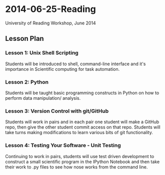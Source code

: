2014-06-25-Reading
==================

University of Reading Workshop, June 2014

## Lesson Plan

### Lesson 1: Unix Shell Scripting

Students will be introduced to shell, command-line interface and it's importance in Scientific computing for task automation.

### Lesson 2: Python

Students will be taught basic programming constructs in Python on how to perform data manipulation/ analysis. 


### Lesson 3: Version Control with git/GitHub

Students will work in pairs and in each pair one student will make a GitHub repo, then give the other student commit access on that repo. Students will take turns making modifications to learn various bits of git functionality.


### Lesson 4: Testing Your Software - Unit Testing

Continuing to work in pairs, students will use test driven development to construct a small scientific program in the IPython Notebook and then take their work to .py files to see how nose works from the command line.


